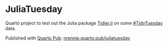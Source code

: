 # JuliaTuesday

Quarto project to test out the Julia package [Tidier.jl](https://github.com/kdpsingh/Tidier.jl) on some [#TidyTuesday](https://github.com/rfordatascience/tidytuesday) data.

Published with [Quarto Pub](https://quartopub.com/): [nrennie.quarto.pub/juliatuesday](https://nrennie.quarto.pub/juliatuesday/)